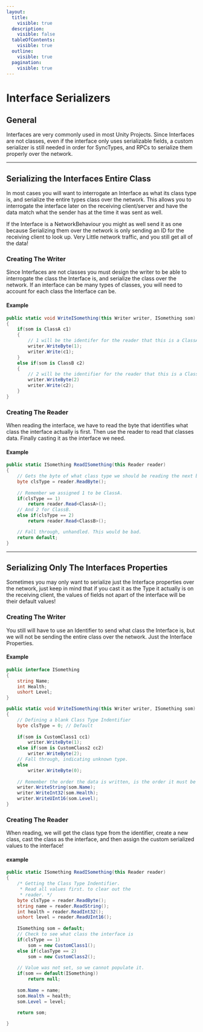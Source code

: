 ```yaml
---
layout:
  title:
    visible: true
  description:
    visible: false
  tableOfContents:
    visible: true
  outline:
    visible: true
  pagination:
    visible: true
---
```


# Interface Serializers

## General

Interfaces are very commonly used in most Unity Projects. Since Interfaces are not classes, even if the interface only uses serializable fields, a custom serializer is still needed in order for SyncTypes, and RPCs to serialize them properly over the network.

***

## Serializing the Interfaces Entire Class

In most cases you will want to interrogate an Interface as what its class type is, and serialize the entire types class over the network. This allows you to interrogate the interface later on the receiving client/server and have the data match what the sender has at the time it was sent as well.

If the Interface is a NetworkBehaviour you might as well send it as one because Serializing them over the network is only sending an ID for the receiving client to look up. Very Little network traffic, and you still get all of the data!

### Creating The Writer

Since Interfaces are not classes you must design the writer to be able to interrogate the class the Interface is, and serialize the class over the network. If an interface can be many types of classes, you will need to account for each class the Interface can be.

#### Example

```csharp
public static void WriteISomething(this Writer writer, ISomething som)
{
    if(som is ClassA c1)
    {
        // 1 will be the identifer for the reader that this is a ClassA.
        writer.WriteByte(1); 
        writer.Write(c1);
    }
    else if(som is ClassB c2)
    {
        // 2 will be the identifier for the reader that this is a ClassB.
        writer.WriteByte(2)
        writer.Write(c2);
    }
}  
```

### Creating The Reader

When reading the interface, we have to read the byte that identifies what class the interface actually is first. Then use the reader to read that classes data. Finally casting it as the interface we need.

#### Example

```csharp
public static ISomething ReadISomething(this Reader reader)
{   
    // Gets the byte of what class type we should be reading the next bit of data as.
    byte clsType = reader.ReadByte();
    
    // Remember we assigned 1 to be ClassA.
    if(clsType == 1)
        return reader.Read<ClassA>();
    // And 2 for ClassB.
    else if(clsType == 2)
        return reader.Read<ClassB>();

    // Fall through, unhandled. This would be bad.
    return default;
}
```

***

## Serializing Only The Interfaces Properties

Sometimes you may only want to serialize just the Interface properties over the network, just keep in mind that if you cast it as the Type it actually is on the receiving client, the values of fields not apart of the interface will be their default values!

### Creating The Writer

You still will have to use an Identifier to send what class the Interface is, but we will not be sending the entire class over the network. Just the Interface Properties.

#### Example

```csharp
public interface ISomething
{
    string Name;
    int Health;
    ushort Level;
}
```

```csharp
public static void WriteISomething(this Writer writer, ISomething som)
{
    // Defining a blank Class Type Indentifier
    byte clsType = 0; // Default
    
    if(som is CustomClass1 cc1)
        writer.WriteByte(1);    
    else if(som is CustomClass2 cc2)
        writer.WriteByte(2);
    // Fall through, indicating unknown type.
    else
        writer.WriteByte(0);
    
    // Remember the order the data is written, is the order it must be read.
    writer.WriteString(som.Name);
    writer.WriteInt32(som.Health);
    writer.WriteUInt16(som.Level);
}
```

### Creating The Reader

When reading, we will get the class type from the identifier, create a new class, cast the class as the interface, and then assign the custom serialized values to the interface!

#### example

```csharp
public static ISomething ReadISomething(this Reader reader)
{
    /* Getting the Class Type Indentifier.
     * Read all values first. to clear out the
     * reader. */
    byte clsType = reader.ReadByte();
    string name = reader.ReadString();
    int health = reader.ReadInt32();
    ushort level = reader.ReadUInt16();
    
    ISomething som = default;
    // Check to see what class the interface is
    if(clsType == 1)
        som = new CustomClass1();
    else if(clasType == 2)
        som = new CustomClass2();
    
    // Value was not set, so we cannot populate it.
    if(som == default(ISomething))
        return null;
    
    som.Name = name;
    som.Health = health;
    som.Level = level;
    
    return som;

}
```
